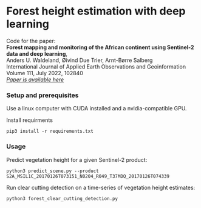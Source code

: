 # Forest height estimation with deep learning

Code for the paper:<br />
**Forest mapping and monitoring of the African continent using Sentinel-2 data and deep learning**,<br />
Anders U. Waldeland,  Øivind Due Trier,  Arnt-Børre Salberg <br />
International Journal of Applied Earth Observations and Geoinformation <br />
Volume 111, July 2022, 102840 <br />
[*Paper is available here*](https://doi.org/10.1016/j.jag.2022.102840)
 


### Setup and prerequisites
Use a linux computer with CUDA installed and a nvidia-compatible GPU.
 
Install requirments
```
pip3 install -r requirements.txt
```

### Usage
Predict vegetation height for a given Sentinel-2 product:
```
python3 predict_scene.py --product S2A_MSIL1C_20170126T073151_N0204_R049_T37MDQ_20170126T074339

```

Run clear cutting detection on a time-series of vegetation height estimates:
```
python3 forest_clear_cutting_detection.py

``` 
